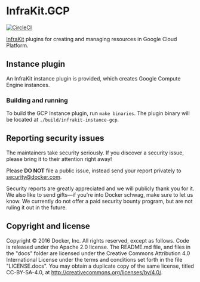 # InfraKit.GCP

[![CircleCI](https://circleci.com/gh/docker/infrakit.gcp.svg?style=shield&circle-token=28d281a3090845d1c42c36298ff878a7c9bb6ffa)](https://circleci.com/gh/docker/infrakit.gcp)

[InfraKit](https://github.com/docker/infrakit) plugins for creating and managing resources in Google Cloud Platform.

## Instance plugin

An InfraKit instance plugin is provided, which creates Google Compute Engine instances.

### Building and running

To build the GCP Instance plugin, run `make binaries`.  The plugin binary will be located at
`./build/infrakit-instance-gcp`.


## Reporting security issues

The maintainers take security seriously. If you discover a security issue,
please bring it to their attention right away!

Please **DO NOT** file a public issue, instead send your report privately to
[security@docker.com](mailto:security@docker.com).

Security reports are greatly appreciated and we will publicly thank you for it.
We also like to send gifts—if you're into Docker schwag, make sure to let
us know. We currently do not offer a paid security bounty program, but are not
ruling it out in the future.


## Copyright and license

Copyright © 2016 Docker, Inc. All rights reserved, except as follows. Code
is released under the Apache 2.0 license. The README.md file, and files in the
"docs" folder are licensed under the Creative Commons Attribution 4.0
International License under the terms and conditions set forth in the file
"LICENSE.docs". You may obtain a duplicate copy of the same license, titled
CC-BY-SA-4.0, at http://creativecommons.org/licenses/by/4.0/.

